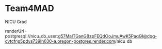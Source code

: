 # Team4MAD
NICU Grad


renderUrl= postgresql://nicu_db_user:g57MalTGanG8zpFEQdOoJmuAwK5PaqGI@dpg-cvtcfnp5pdvs739lh030-a.oregon-postgres.render.com/nicu_db

